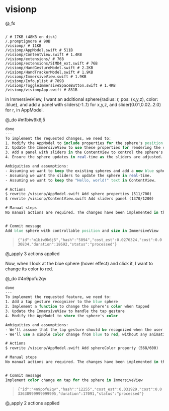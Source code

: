 # visionp

@_fs
```files.listed
```
```files.attached
/ # 17KB (48KB on disk)
/.promptignore # 90B
/visionp/ # 11KB
/visionp/AppModel.swift # 511B
/visionp/ContentView.swift # 1.4KB
/visionp/extensions/ # 76B
/visionp/extensions/SIMD4_ext.swift # 76B
/visionp/HandGestureModel.swift # 2.2KB
/visionp/HandTrackerModel.swift # 1.9KB
/visionp/ImmersiveView.swift # 1.9KB
/visionp/Info.plist # 789B
/visionp/ToggleImmersiveSpaceButton.swift # 1.4KB
/visionp/visionpApp.swift # 831B
```

in ImmersiveView, I want an additional sphere{radius: r, pos: (x,y,z), color: .blue}, and add a panel with sliders(-1..1) for x,y,z, and slider(0.01,0.02..2.0) for r, in AppModel.

@_do #m1biw9k6j5
```do
done
---
To implement the requested changes, we need to:
1. Modify the AppModel to include properties for the sphere's position (x, y, z) and radius (r).
2. Update the ImmersiveView to use these properties for rendering the sphere.
3. Add a panel with sliders in the ContentView to control the sphere's properties.
4. Ensure the sphere updates in real-time as the sliders are adjusted.

Ambiguities and assumptions:
- Assuming we want to keep the existing spheres and add a new blue sphere.
- Assuming we want the sliders to update the sphere in real-time.
- Assuming we want to keep the "Hello, world!" text in ContentView.

# Actions
$ rewrite /visionp/AppModel.swift Add sphere properties (511/700)
$ rewrite /visionp/ContentView.swift Add sliders panel (1370/1200)

# Manual steps
No manual actions are required. The changes have been implemented in the code.


# Commit message
Add blue sphere with controllable position and size in ImmersiveView

```
> `{"id":"m1biw9k6j5","hash":"5094","cost_est":0.0276324,"cost":0.030834,"duration":18692,"status":"processed"}`

@_apply 3 actions applied

Now, when I look at the blue sphere (hover effect) and click it, I want to change its color to red.

@_do #4n9pofu2qv
```do
done
---
To implement the requested feature, we need to:
1. Add a tap gesture recognizer to the blue sphere
2. Implement a function to change the sphere's color when tapped
3. Update the ImmersiveView to handle the tap gesture
4. Modify the AppModel to store the sphere's color

Ambiguities and assumptions:
- We'll assume that the tap gesture should be recognized when the user's hand is close to the sphere, simulating a "touch" in AR.
- We'll use a simple color change from blue to red, without any animation.

# Actions
$ rewrite /visionp/AppModel.swift Add sphereColor property (568/600)

# Manual steps
No manual actions are required. The changes have been implemented in the code.


# Commit message
Implement color change on tap for the sphere in ImmersiveView

```
> `{"id":"4n9pofu2qv","hash":"12255","cost_est":0.031929,"cost":0.033638999999999995,"duration":17091,"status":"processed"}`

@_apply 2 actions applied

